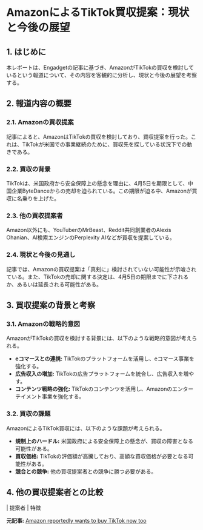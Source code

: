 # AmazonによるTikTok買収提案：現状と今後の展望

## 1. はじめに

本レポートは、Engadgetの記事に基づき、AmazonがTikTokの買収を検討しているという報道について、その内容を客観的に分析し、現状と今後の展望を考察する。

## 2. 報道内容の概要

### 2.1. Amazonの買収提案

記事によると、AmazonはTikTokの買収を検討しており、買収提案を行った。これは、TikTokが米国での事業継続のために、買収先を探している状況下での動きである。

### 2.2. 買収の背景

TikTokは、米国政府から安全保障上の懸念を理由に、4月5日を期限として、中国企業ByteDanceからの売却を迫られている。この期限が迫る中、Amazonが買収に名乗りを上げた。

### 2.3. 他の買収提案者

Amazon以外にも、YouTuberのMrBeast、Reddit共同創業者のAlexis Ohanian、AI検索エンジンのPerplexity AIなどが買収を提案している。

### 2.4. 現状と今後の見通し

記事では、Amazonの買収提案は「真剣に」検討されていない可能性が示唆されている。また、TikTokの売却に関する決定は、4月5日の期限までに下されるか、あるいは延長される可能性がある。

## 3. 買収提案の背景と考察

### 3.1. Amazonの戦略的意図

AmazonがTikTokの買収を検討する背景には、以下のような戦略的意図が考えられる。

* **eコマースとの連携:** TikTokのプラットフォームを活用し、eコマース事業を強化する。
* **広告収入の増加:** TikTokの広告プラットフォームを統合し、広告収入を増やす。
* **コンテンツ戦略の強化:** TikTokのコンテンツを活用し、Amazonのエンターテイメント事業を強化する。

### 3.2. 買収の課題

AmazonによるTikTok買収には、以下のような課題が考えられる。

* **規制上のハードル:** 米国政府による安全保障上の懸念が、買収の障害となる可能性がある。
* **買収価格:** TikTokの評価額が高騰しており、高額な買収価格が必要となる可能性がある。
* **競合との競争:** 他の買収提案者との競争に勝つ必要がある。

## 4. 他の買収提案者との比較

| 提案者 | 特徴 

**元記事:** [Amazon reportedly wants to buy TikTok now too](https://www.engadget.com/social-media/amazon-reportedly-wants-to-buy-tiktok-now-too-173957102.html)